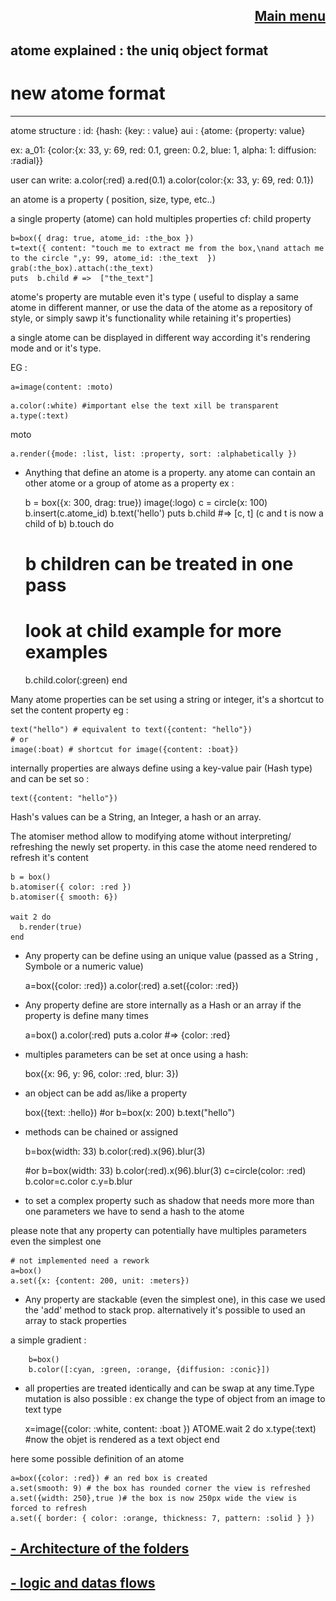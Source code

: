 
<span align="right">

[Main menu](../atome.md)
-
</span>

atome explained : the uniq object format
-

 # new atome format

----------------
atome structure :
id: {hash: {key: : value}
aui : {atome: {property: value}

ex: a_01: {color:{x: 33, y: 69, red: 0.1, green: 0.2, blue: 1, alpha: 1: diffusion: :radial}}

user can write: 
a.color(:red)
a.red(0.1)
a.color(color:{x: 33, y: 69, red: 0.1})



an atome is a  property ( position, size, type, etc..)

a single property (atome) can hold multiples properties cf: child property

    b=box({ drag: true, atome_id: :the_box })
    t=text({ content: "touch me to extract me from the box,\nand attach me to the circle ",y: 99, atome_id: :the_text  })
    grab(:the_box).attach(:the_text)
    puts  b.child # =>  ["the_text"]
    

atome's property are mutable even it's type ( useful to display a same atome in different manner, or use the data of the atome as a repository of style, or simply sawp it's functionality while retaining it's properties) 

a single atome can be displayed in different way according it's rendering mode and or it's type. 

EG :
    

    a=image(content: :moto)


[//]: # (<img src="https://github.com/atomecorp/atome/raw/development/www/public/medias/images/moto.png" width="333" />)

    a.color(:white) #important else the text xill be transparent
    a.type(:text)
moto

    a.render({mode: :list, list: :property, sort: :alphabetically })

[//]: # (<img src="https://github.com/atomecorp/atome/raw/development/documentation/images/list.png" width="400px" />)



- Anything that define an atome is a property.
  any atome can contain an other atome or a group of atome as a property ex :


    b = box({x: 300, drag: true})
    image(:logo)
    c = circle(x: 100)
    b.insert(c.atome_id)
    b.text('hello')
    puts b.child #=> [c, t] (c and t is now a child of b)
    b.touch do
    # b children can be treated in one pass
    # look at child example for more examples
    b.child.color(:green)
    end

Many atome properties can be set using a string or integer, it's a shortcut to set the content property eg :

    text("hello") # equivalent to text({content: "hello"})
    # or
    image(:boat) # shortcut for image({content: :boat})

internally properties are always define using a key-value pair (Hash type) and can be set so :

    text({content: "hello"})

Hash's values can be a String, an Integer, a hash or an array.

The atomiser method allow to modifying atome without interpreting/ refreshing the newly set property.
in this case the atome need rendered to refresh it's content

    b = box()
    b.atomiser({ color: :red })
    b.atomiser({ smooth: 6})

    wait 2 do
      b.render(true)
    end


- Any property can be define using an unique value (passed as a String , Symbole or a numeric  value)


    a=box({color: :red})
    a.color(:red)
    a.set({color: :red})

- Any property define are store internally as a Hash or an array if the property is define many times


    a=box()
    a.color(:red)
    puts a.color #=> {color: :red}
  
- multiples parameters can be set at once using a hash:
  

    box({x: 96, y: 96, color: :red, blur: 3})

- an object can be add as/like a property


    box({text: :hello})
    #or 
    b=box(x: 200)
    b.text("hello")

- methods can be chained or assigned 


    b=box(width: 33)
    b.color(:red).x(96).blur(3)

    #or
    b=box(width: 33)
    b.color(:red).x(96).blur(3)
    c=circle(color: :red)
    b.color=c.color
    c.y=b.blur
      




- to set a complex property such as shadow that needs more more than one parameters we have to send a hash to the atome

please note that any property can potentially have multiples parameters even the simplest one

    # not implemented need a rework
    a=box()
    a.set({x: {content: 200, unit: :meters}) 

- Any property are stackable (even the simplest one), in this case we used the 'add' method to stack prop. alternatively it's possible to used an array to stack properties

a simple gradient :

        b=box()
        b.color([:cyan, :green, :orange, {diffusion: :conic}])


- all properties are treated identically and can be swap at any time.Type mutation is also possible : ex change the type of object from an image to text type


    x=image({color: :white, content: :boat })
    ATOME.wait 2 do
    x.type(:text) #now the objet is rendered as a text object
    end



here some possible definition of an atome

    a=box({color: :red}) # an red box is created
    a.set(smooth: 9) # the box has rounded corner the view is refreshed
    a.set({width: 250},true )# the box is now 250px wide the view is forced to refresh
    a.set({ border: { color: :orange, thickness: 7, pattern: :solid } })

**[- Architecture of the folders](./folder_architecture.md)**
-

**[- logic and datas flows](./datas_flows.md)**
-
